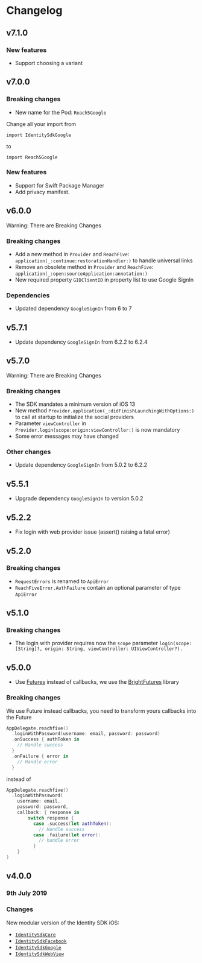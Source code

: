 # Changelog

## v7.1.0
### New features
- Support choosing a variant

## v7.0.0
### Breaking changes
- New name for the Pod: `Reach5Google`

Change all your import from 
```
import IdentitySdkGoogle
```
to
```
import Reach5Google
```

### New features
- Support for Swift Package Manager
- Add privacy manifest.

## v6.0.0

Warning: There are Breaking Changes

### Breaking changes
- Add a new method in `Provider` and `ReachFive`: `application(_:continue:restorationHandler:)` to handle universal links
- Remove an obsolete method in `Provider` and `ReachFive`: `application(_:open:sourceApplication:annotation:)`
- New required property `GIDClientID` in property list to use Google SignIn

### Dependencies
- Updated dependency `GoogleSignIn` from 6 to 7

## v5.7.1
- Update dependency `GoogleSignIn` from 6.2.2 to 6.2.4

## v5.7.0

Warning: There are Breaking Changes

### Breaking changes
- The SDK mandates a minimum version of iOS 13
- New method `Provider.application(_:didFinishLaunchingWithOptions:)` to call at startup to initialize the social providers
- Parameter `viewController` in `Provider.login(scope:origin:viewController:)` is now mandatory
- Some error messages may have changed

### Other changes
- Update dependency `GoogleSignIn` from 5.0.2 to 6.2.2

## v5.5.1
- Upgrade dependency `GoogleSignIn` to version 5.0.2

## v5.2.2
- Fix login with web provider issue (assert() raising a fatal error)

## v5.2.0
### Breaking changes
- `RequestErrors` is renamed to `ApiError`
- `ReachFiveError.AuthFailure` contain an optional parameter of type `ApiError`

## v5.1.0
### Breaking changes
- The login with provider requires now the `scope` parameter `login(scope: [String]?, origin: String, viewController: UIViewController?).`

## v5.0.0

- Use [Futures](https://github.com/Thomvis/BrightFutures) instead of callbacks, we use the [BrightFutures](https://github.com/Thomvis/BrightFutures) library

### Breaking changes
We use Future instead callbacks, you need to transform yours callbacks into the Future
```swift
AppDelegate.reachfive()
  .loginWithPassword(username: email, password: password)
  .onSuccess { authToken in
    // Handle success
  }
  .onFailure { error in
    // Handle error
  }
```

instead of

```swift
AppDelegate.reachfive()
  .loginWithPassword(
    username: email,
    password: password,
    callback: { response in
        switch response {
          case .success(let authToken):
            // Handle success
          case .failure(let error):
            // handle error
          }
    }
)
```


## v4.0.0

### 9th July 2019

### Changes

New modular version of the Identity SDK iOS:

- [`IdentitySdkCore`](IdentitySdkCore)
- [`IdentitySdkFacebook`](IdentitySdkFacebook)
- [`IdentitySdkGoogle`](IdentitySdkGoogle)
- [`IdentitySdkWebView`](IdentitySdkWebView)

